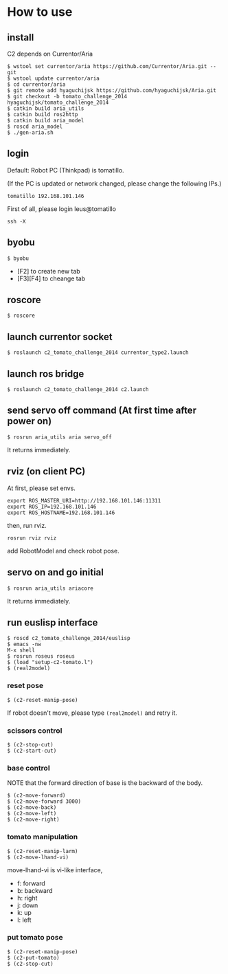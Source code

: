 # How to use

## install

C2 depends on Currentor/Aria

```
$ wstool set currentor/aria https://github.com/Currentor/Aria.git --git
$ wstool update currentor/aria
$ cd currentor/aria
$ git remote add hyaguchijsk https://github.com/hyaguchijsk/Aria.git
$ git checkout -b tomato_challenge_2014 hyaguchijsk/tomato_challenge_2014
$ catkin build aria_utils
$ catkin build ros2http
$ catkin build aria_model
$ roscd aria_model
$ ./gen-aria.sh
```


## login

Default: Robot PC (Thinkpad) is tomatillo.

(If the PC is updated or network changed, please change the following IPs.)

```
tomatillo 192.168.101.146
```

First of all, please login leus@tomatillo

```
ssh -X
```


## byobu

```
$ byobu
```

- [F2] to create new tab
- [F3][F4] to cheange tab




## roscore

```
$ roscore
```


## launch currentor socket

```
$ roslaunch c2_tomato_challenge_2014 currentor_type2.launch
```

## launch ros bridge

```
$ roslaunch c2_tomato_challenge_2014 c2.launch
```


## send servo off command (At first time after power on)

```
$ rosrun aria_utils aria servo_off
```

It returns immediately.



## rviz (on client PC)

At first, please set envs.

```
export ROS_MASTER_URI=http://192.168.101.146:11311
export ROS_IP=192.168.101.146
export ROS_HOSTNAME=192.168.101.146
```

then, run rviz.

```
rosrun rviz rviz
```

add RobotModel and check robot pose.



## servo on and go initial

```
$ rosrun aria_utils ariacore
```

It returns immediately.


## run euslisp interface

```
$ roscd c2_tomato_challenge_2014/euslisp
$ emacs -nw
M-x shell
$ rosrun roseus roseus
$ (load "setup-c2-tomato.l")
$ (real2model)
```

### reset pose

```
$ (c2-reset-manip-pose)
```

If robot doesn't move, please type `(real2model)` and retry it.


### scissors control

```
$ (c2-stop-cut)
$ (c2-start-cut)
```

### base control

NOTE that the forward direction of base is the backward of the body.

```
$ (c2-move-forward)
$ (c2-move-forward 3000)
$ (c2-move-back)
$ (c2-move-left)
$ (c2-move-right)
```

### tomato manipulation

```
$ (c2-reset-manip-larm)
$ (c2-move-lhand-vi)
```

move-lhand-vi is vi-like interface,

- f: forward
- b: backward
- h: right
- j: down
- k: up
- l: left


### put tomato pose

```
$ (c2-reset-manip-pose)
$ (c2-put-tomato)
$ (c2-stop-cut)
```
